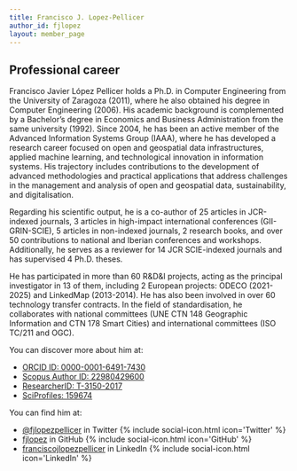 ```yaml
---
title: Francisco J. Lopez-Pellicer
author_id: fjlopez
layout: member_page
---
```


## Professional career

Francisco Javier López Pellicer holds a Ph.D. in Computer Engineering from the University of Zaragoza (2011), where he also obtained his degree in Computer Engineering (2006). His academic background is complemented by a Bachelor’s degree in Economics and Business Administration from the same university (1992). Since 2004, he has been an active member of the Advanced Information Systems Group (IAAA), where he has developed a research career focused on open and geospatial data infrastructures, applied machine learning, and technological innovation in information systems. His trajectory includes contributions to the development of advanced methodologies and practical applications that address challenges in the management and analysis of open and geospatial data, sustainability, and digitalisation. 

Regarding his scientific output, he is a co-author of 25 articles in JCR-indexed journals, 3 articles in high-impact international conferences (GII-GRIN-SCIE), 5 articles in non-indexed journals, 2 research books, and over 50 contributions to national and Iberian conferences and workshops. Additionally, he serves as a reviewer for 14 JCR SCIE-indexed journals and has supervised 4 Ph.D. theses. 

He has participated in more than 60 R&D&I projects, acting as the principal investigator in 13 of them, including 2 European projects: ODECO (2021-2025) and LinkedMap (2013-2014). He has also been involved in over 60 technology transfer contracts. In the field of standardisation, he collaborates with national committees (UNE CTN 148 Geographic Information and CTN 178 Smart Cities) and international committees (ISO TC/211 and OGC).

You can discover more about him at:

- [ORCID ID: 0000-0001-6491-7430](https://orcid.org/0000-0001-6491-7430)
- [Scopus Author ID: 22980429600](https://www.scopus.com/authid/detail.uri?authorId=22980429600)
- [ResearcherID: T-3150-2017](https://publons.com/wos-op/researcher/T-3150-2017/)
- [SciProfiles: 159674](https://sciprofiles.com/profile/fjlopez)

You can find him at:

- [@fjlopezpellicer](https://twitter.com/fjlopezpellicer) in Twitter {% include social-icon.html icon='Twitter' %}
- [fjlopez](https://github.com/fjlopez) in GitHub {% include social-icon.html icon='GitHub' %}
- [franciscojlopezpellicer](https://www.linkedin.com/in/franciscojlopezpellicer/) in LinkedIn {% include social-icon.html icon='LinkedIn' %}
